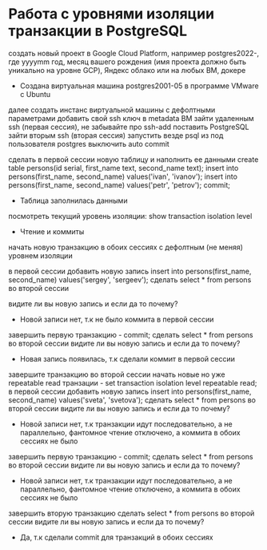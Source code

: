 # Работа с уровнями изоляции транзакции в PostgreSQL

создать новый проект в Google Cloud Platform, например postgres2022-, где yyyymm год, месяц вашего рождения (имя проекта должно быть уникально на уровне GCP), Яндекс облако или на любых ВМ, докере

- Создана виртуальная машина postgres2001-05 в программе VMware с Ubuntu

далее создать инстанс виртуальной машины с дефолтными параметрами
добавить свой ssh ключ в metadata ВМ
зайти удаленным ssh (первая сессия), не забывайте про ssh-add
поставить PostgreSQL
зайти вторым ssh (вторая сессия)
запустить везде psql из под пользователя postgres
выключить auto commit

сделать в первой сессии новую таблицу и наполнить ее данными create table persons(id serial, first_name text, second_name text); insert into persons(first_name, second_name) values('ivan', 'ivanov'); insert into persons(first_name, second_name) values('petr', 'petrov'); commit;

- Таблица заполнилась данными

посмотреть текущий уровень изоляции: show transaction isolation level

- Чтение и коммиты

начать новую транзакцию в обоих сессиях с дефолтным (не меняя) уровнем изоляции

в первой сессии добавить новую запись insert into persons(first_name, second_name) values('sergey', 'sergeev');
сделать select * from persons во второй сессии

видите ли вы новую запись и если да то почему?

- Новой записи нет, т.к не было коммита в первой сессии 

завершить первую транзакцию - commit;
сделать select * from persons во второй сессии
видите ли вы новую запись и если да то почему?

- Новая запись появилась, т.к сделали коммит в первой сессии

завершите транзакцию во второй сессии
начать новые но уже repeatable read транзации - set transaction isolation level repeatable read;
в первой сессии добавить новую запись insert into persons(first_name, second_name) values('sveta', 'svetova');
сделать select * from persons во второй сессии
видите ли вы новую запись и если да то почему?

- Новой записи нет, т.к транзакции идут последовательно, а не параллельно, фантомное чтение отключено, а коммита в обоих сессиях не было

завершить первую транзакцию - commit;
сделать select * from persons во второй сессии
видите ли вы новую запись и если да то почему?

- Новой записи нет, т.к транзакции идут последовательно, а не параллельно, фантомное чтение отключено, а коммита в обоих сессиях не было

завершить вторую транзакцию
сделать select * from persons во второй сессии
видите ли вы новую запись и если да то почему?

- Да, т.к сделали commit для транзакций в обоих сессиях
